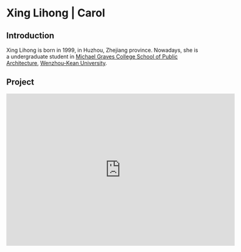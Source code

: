 
# Xing Lihong | Carol

## Introduction
 Xing Lihong is born in 1999, in Huzhou, Zhejiang province. Nowadays, she is a undergraduate student in [Michael Graves College School of Public Architecture](http://design.wku.edu.cn/), [Wenzhou-Kean University](https://wku.edu.cn/). <br/>
   


## Project

<iframe width="600" height="400" allowfullscreen style="border-style:none;" src="https://cdn.pannellum.org/2.5/pannellum.htm#panorama=https%3A//xinglihongcarol.github.io/Portfolio/Image/Panorama_City_2021-04-16-17-44-41.jpg"></iframe>
